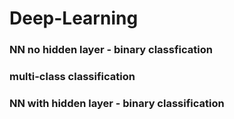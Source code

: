 # Deep-Learning

### NN no hidden layer - binary classfication
### multi-class classification
### NN with hidden layer - binary classification
